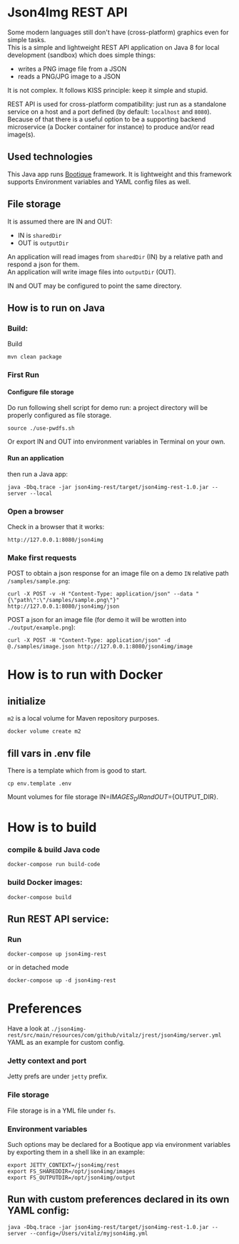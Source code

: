 # Json4Img REST API
Some modern languages still don't have (cross-platform) graphics even for simple tasks.   
This is a simple and lightweight REST API application on Java 8 for local development (sandbox) which does simple things:
* writes a PNG image file from a JSON
* reads a PNG/JPG image to a JSON  

It is not complex. It follows KISS principle: keep it simple and stupid.

REST API is used for cross-platform compatibility: just run as a standalone service on a host and a port defined (by default: `localhost` and `8080`).  
Because of that there is a useful option to be a supporting backend microservice (a Docker container for instance) to produce and/or read image(s).

## Used technologies
This Java app runs [Bootique](https://bootique.io) framework. It is lightweight and this framework supports Environment variables and YAML config files as well.

## File storage
It is assumed there are IN and OUT:
* IN is `sharedDir`
* OUT is `outputDir`

An application will read images from `sharedDir` (IN) by a relative path and respond a json for them.  
An application will write image files into `outputDir` (OUT).

IN and OUT may be configured to point the same directory.

## How is to run on Java
### Build:
Build
```shell
mvn clean package
```
### First Run
#### Configure file storage 
Do run following shell script for demo run: a project directory will be properly configured as file storage.
```shell
source ./use-pwdfs.sh
```
Or export IN and OUT into environment variables in Terminal on your own.
#### Run an application
then run a Java app:
```shell
java -Dbq.trace -jar json4img-rest/target/json4img-rest-1.0.jar --server --local
```
### Open a browser
Check in a browser that it works:
```
http://127.0.0.1:8080/json4img
```
### Make first requests
POST to obtain a json response for an image file on a demo `IN` relative path `/samples/sample.png`:
```shell
curl -X POST -v -H "Content-Type: application/json" --data "{\"path\":\"/samples/sample.png\"}" http://127.0.0.1:8080/json4img/json
```
POST a json for an image file (for demo it will be wrotten into `./output/example.png`):
```shell
curl -X POST -H "Content-Type: application/json" -d @./samples/image.json http://127.0.0.1:8080/json4img/image
```

# How is to run with Docker
## initialize
`m2` is a local volume for Maven repository purposes.
```shell
docker volume create m2
```
## fill vars in .env file
There is a template which from is good to start.
```shell
cp env.template .env
```
Mount volumes for file storage IN=${IMAGES_DIR} and OUT=${OUTPUT_DIR}.
# How is to build
### compile & build Java code
```shell
docker-compose run build-code
```
### build Docker images:
```shell
docker-compose build
```

## Run REST API service:

### Run
```shell
docker-compose up json4img-rest
```
or in detached mode
```shell
docker-compose up -d json4img-rest
```
# Preferences
Have a look at `./json4img-rest/src/main/resources/com/github/vitalz/jrest/json4img/server.yml` YAML as an example for custom config.
### Jetty context and port
Jetty prefs are under `jetty` prefix.
### File storage
File storage is in a YML file under `fs`.
### Environment variables
Such options may be declared for a Bootique app via environment variables by exporting them in a shell like in an example:
```shell
export JETTY_CONTEXT=/json4img/rest
export FS_SHAREDDIR=/opt/json4img/images
export FS_OUTPUTDIR=/opt/json4img/output
```
## Run with custom preferences declared in its own YAML config:
```shell
java -Dbq.trace -jar json4img-rest/target/json4img-rest-1.0.jar --server --config=/Users/vitalz/myjson4img.yml
```
